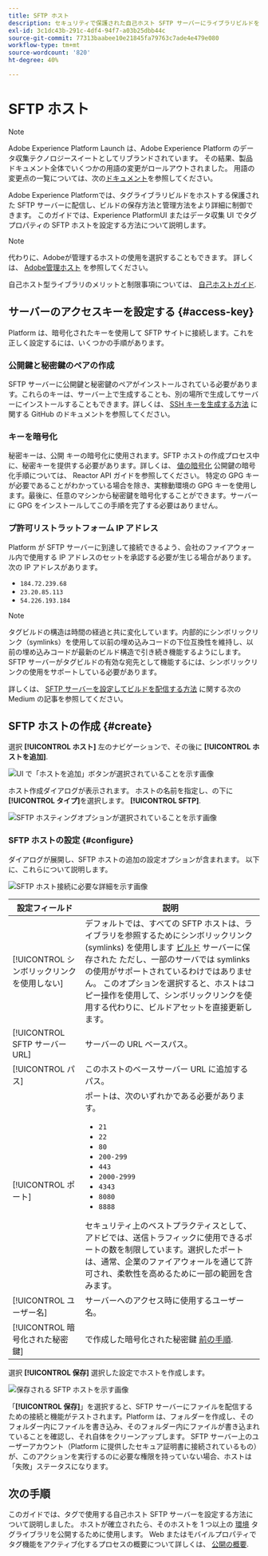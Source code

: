 ```yaml
---
title: SFTP ホスト
description: セキュリティで保護された自己ホスト SFTP サーバーにライブラリビルドを配信するように Adobe Experience Platform にタグを設定する方法について説明します。
exl-id: 3c1dc43b-291c-4df4-94f7-a03b25dbb44c
source-git-commit: 77313baabee10e21845fa79763c7ade4e479e080
workflow-type: tm+mt
source-wordcount: '820'
ht-degree: 40%

---
```


# SFTP ホスト

>[!NOTE]
>
>Adobe Experience Platform Launch は、Adobe Experience Platform のデータ収集テクノロジースイートとしてリブランドされています。 その結果、製品ドキュメント全体でいくつかの用語の変更がロールアウトされました。 用語の変更点の一覧については、次の[ドキュメント](../../../term-updates.md)を参照してください。

Adobe Experience Platformでは、タグライブラリビルドをホストする保護された SFTP サーバーに配信し、ビルドの保存方法と管理方法をより詳細に制御できます。 このガイドでは、Experience PlatformUI またはデータ収集 UI でタグプロパティの SFTP ホストを設定する方法について説明します。

>[!NOTE]
>
>代わりに、Adobeが管理するホストの使用を選択することもできます。 詳しくは、 [Adobe管理ホスト](./managed-by-adobe-host.md) を参照してください。
>
>自己ホスト型ライブラリのメリットと制限事項については、 [自己ホストガイド](./self-hosting-libraries.md).

## サーバーのアクセスキーを設定する {#access-key}

Platform は、暗号化されたキーを使用して SFTP サイトに接続します。これを正しく設定するには、いくつかの手順があります。

### 公開鍵と秘密鍵のペアの作成

SFTP サーバーに公開鍵と秘密鍵のペアがインストールされている必要があります。これらのキーは、サーバー上で生成することも、別の場所で生成してサーバーにインストールすることもできます。詳しくは、 [SSH キーを生成する方法](https://help.github.com/articles/generating-a-new-ssh-key-and-adding-it-to-the-ssh-agent/#generating-a-new-ssh-key) に関する GitHub のドキュメントを参照してください。

### キーを暗号化

秘密キーは、公開 キーの暗号化に使用されます。SFTP ホストの作成プロセス中に、秘密キーを提供する必要があります。詳しくは、 [値の暗号化](../../../api/guides/encrypting-values.md) 公開鍵の暗号化手順については、 Reactor API ガイドを参照してください。 特定の GPG キーが必要であることがわかっている場合を除き、実稼動環境の GPG キーを使用します。最後に、任意のマシンから秘密鍵を暗号化することができます。サーバーに GPG をインストールしてこの手順を完了する必要はありません。

### プ許可リストラットフォーム IP アドレス

Platform が SFTP サーバーに到達して接続できるよう、会社のファイアウォール内で使用する IP アドレスのセットを承認する必要が生じる場合があります。 次の IP アドレスがあります。

* `184.72.239.68`
* `23.20.85.113`
* `54.226.193.184`

>[!NOTE]
>
>タグビルドの構造は時間の経過と共に変化しています。内部的にシンボリックリンク（symlinks）を使用して以前の埋め込みコードの下位互換性を維持し、以前の埋め込みコードが最新のビルド構造で引き続き機能するようにします。SFTP サーバーがタグビルドの有効な宛先として機能するには、シンボリックリンクの使用をサポートしている必要があります。

詳しくは、 [SFTP サーバーを設定してビルドを配信する方法](https://medium.com/launch-by-adobe/configuring-an-sftp-server-for-use-with-adobe-launch-bc626027e5a6) に関する次の Medium の記事を参照してください。

## SFTP ホストの作成 {#create}

選択 **[!UICONTROL ホスト]** 左のナビゲーションで、その後に **[!UICONTROL ホストを追加]**.

![UI で「ホストを追加」ボタンが選択されていることを示す画像](../../../images/ui/publishing/sftp-hosts/add-host-button.png)

ホスト作成ダイアログが表示されます。 ホストの名前を指定し、の下に **[!UICONTROL タイプ]**&#x200B;を選択します。 **[!UICONTROL SFTP]**.

![SFTP ホスティングオプションが選択されていることを示す画像](../../../images/ui/publishing/sftp-hosts/select-sftp.png)

### SFTP ホストの設定 {#configure}

ダイアログが展開し、SFTP ホストの追加の設定オプションが含まれます。 以下に、これらについて説明します。

![SFTP ホスト接続に必要な詳細を示す画像](../../../images/ui/publishing/sftp-hosts/host-details.png)

| 設定フィールド | 説明 |
| --- | --- |
| [!UICONTROL シンボリックリンクを使用しない] | デフォルトでは、すべての SFTP ホストは、ライブラリを参照するためにシンボリックリンク (symlinks) を使用します [ビルド](../builds.md) サーバーに保存された ただし、一部のサーバでは symlinks の使用がサポートされているわけではありません。 このオプションを選択すると、ホストはコピー操作を使用して、シンボリックリンクを使用する代わりに、ビルドアセットを直接更新します。 |
| [!UICONTROL SFTP サーバー URL] | サーバーの URL ベースパス。 |
| [!UICONTROL パス] | このホストのベースサーバー URL に追加するパス。 |
| [!UICONTROL ポート] | ポートは、次のいずれかである必要があります。<ul><li>`21`</li><li>`22`</li><li>`80`</li><li>`200-299`</li><li>`443`</li><li>`2000-2999`</li><li>`4343`</li><li>`8080`</li><li>`8888`</li></ul>セキュリティ上のベストプラクティスとして、アドビでは、送信トラフィックに使用できるポートの数を制限しています。選択したポートは、通常、企業のファイアウォールを通じて許可され、柔軟性を高めるために一部の範囲を含みます。 |
| [!UICONTROL ユーザー名] | サーバーへのアクセス時に使用するユーザー名。 |
| [!UICONTROL 暗号化された秘密鍵] | で作成した暗号化された秘密鍵 [前の手順](#access-key). |

選択 **[!UICONTROL 保存]** 選択した設定でホストを作成します。

![保存される SFTP ホストを示す画像](../../../images/ui/publishing/sftp-hosts/save-host.png)

「**[!UICONTROL 保存]**」を選択すると、SFTP サーバーにファイルを配信するための接続と機能がテストされます。Platform は、フォルダーを作成し、そのフォルダー内にファイルを書き込み、そのフォルダー内にファイルが書き込まれていることを確認し、それ自体をクリーンアップします。 SFTP サーバー上のユーザーアカウント（Platform に提供したセキュア証明書に接続されているもの）が、このアクションを実行するのに必要な権限を持っていない場合、ホストは「失敗」ステータスになります。

## 次の手順

このガイドでは、タグで使用する自己ホスト SFTP サーバーを設定する方法について説明しました。 ホストが確立されたら、そのホストを 1 つ以上の [環境](../environments.md) タグライブラリを公開するために使用します。 Web またはモバイルプロパティでタグ機能をアクティブ化するプロセスの概要について詳しくは、 [公開の概要](../overview.md).
